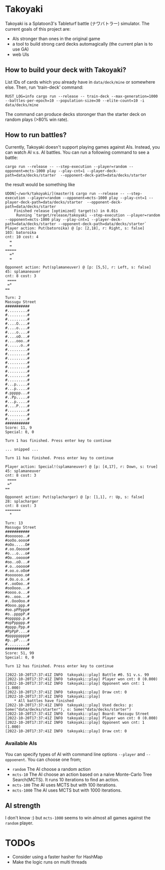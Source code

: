 # Takoyaki
Takoyaki is a Splatoon3's Tableturf battle (ナワバトラー) simulator.
The current goals of this project are:
 - AIs stronger than ones in the original game
 - a tool to build strong card decks automagically (the current plan is to use GA)
 - web UIs

## How to build your deck with Takoyaki?
List IDs of cards which you already have in `data/deck/mine` or somewhere else.
Then, run 'train-deck' command:
```
RUST_LOG=info cargo run --release -- train-deck --max-generation=1000 --battles-per-epoch=10 --population-size=30 --elite-count=10 -i data/decks/mine
```
The command can produce decks storonger than the starter deck on random plays (>80% win rate).

## How to run battles?
Currently, Takoyaki doesn't support playing games against AIs. Instead, you can watch AI v.s. AI battles.
You can run a following command to see a battle:
```
cargo run --release -- --step-execution --player=random --opponent=mcts-1000 play --play-cnt=1 --player-deck-path=data/decks/starter  --opponent-deck-path=data/decks/starter
```
the result would be something like
```
UDON[~/work/takoyaki/](master)$ cargo run --release -- --step-execution --player=random --opponent=mcts-1000 play --play-cnt=1 --player-deck-path=data/decks/starter  --opponent-deck-path=data/decks/starter
    Finished release [optimized] target(s) in 0.01s
     Running `target/release/takoyaki --step-execution --player=random --opponent=mcts-1000 play --play-cnt=1 --player-deck-path=data/decks/starter --opponent-deck-path=data/decks/starter`
Player action: Put(batoroika) @ [p: [2,18], r: Right, s: false]
103: batoroika
cnt: 10 cost: 4
  =
  =
=====
  =*
  =

Opponent action: Put(splamaneuver) @ [p: [5,5], r: Left, s: false]
45: splamaneuver
cnt: 8 cost: 3
 ====
 =*
==

Turn: 2
Massugu Street
###########
#.........#
#.........#
#.........#
#....O....#
#....o....#
#....o....#
#....oO...#
#....ooo..#
#......o..#
#.........#
#.........#
#.........#
#.........#
#.........#
#.........#
#.........#
#.........#
#...p.....#
#...p.....#
#.ppppp...#
#..Pp.....#
#...p.....#
#....P....#
#.........#
#.........#
#.........#
###########
Score: 11, 9
Special: 0, 0

Turn 1 has finished. Press enter key to continue

... snipped ...

Turn 11 has finished. Press enter key to continue

Player action: Special!(splamaneuver) @ [p: [4,17], r: Down, s: true]
45: splamaneuver
cnt: 8 cost: 3
 ====
 =*
==

Opponent action: Put(splacharger) @ [p: [1,1], r: Up, s: false]
28: splacharger
cnt: 8 cost: 3
=======
  *

Turn: 13
Massugu Street
###########
#ooooooo..#
#ooOo.oooo#
#oOo.....O#
#.oo.Ooooo#
#o...o...o#
#Oo..ooooo#
#oo..oO...#
#.o..ooooo#
#.oo.o.oOo#
#ooooooo.o#
#.Oo.o.o..#
#..ooOoo..#
#ooOooo...#
#oooo.o...#
#o..ooo...#
#..OooOoo.#
#Oooo.ppp.#
#oo.pPPppp#
#o..ppppP.#
#oppppp.p.#
#opPppppp.#
#pppp.Ppp.#
#PpPpP....#
#ppppppppp#
#p..pP....#
#.........#
###########
Score: 51, 99
Special: 0, 0

Turn 12 has finished. Press enter key to continue

[2022-10-20T17:37:41Z INFO  takoyaki::play] Battle #0. 51 v.s. 99
[2022-10-20T17:37:41Z INFO  takoyaki::play] Player won cnt: 0 (0.000)
[2022-10-20T17:37:41Z INFO  takoyaki::play] Opponent won cnt: 1 (1.000)
[2022-10-20T17:37:41Z INFO  takoyaki::play] Draw cnt: 0
[2022-10-20T17:37:41Z INFO  takoyaki::play]
    * All battles have finished
[2022-10-20T17:37:41Z INFO  takoyaki::play] Used decks: p: Some("data/decks/starter"), o: Some("data/decks/starter")
[2022-10-20T17:37:41Z INFO  takoyaki::play] Board: Massugu Street
[2022-10-20T17:37:41Z INFO  takoyaki::play] Player won cnt: 0 (0.000)
[2022-10-20T17:37:41Z INFO  takoyaki::play] Opponent won cnt: 1 (1.000)
[2022-10-20T17:37:41Z INFO  takoyaki::play] Draw cnt: 0
```

### Available AIs
You can specify types of AI with command line options `--player` and `--oppoenent`.
You can choose one from;
 - `random`
    The AI choose a random action
 - `mcts-10`
   The AI choose an action based on a naive Monte-Carlo Tree Search(MCTS). It runs 10 iterations to find an action.
 - `mcts-100`
   The AI uses MCTS but with 100 iterations.
 - `mcts-1000`
   The AI uses MCTS but with 1000 iterations.

## AI strength
I don't know :) but `mcts-1000` seems to win almost all games against the `random` player.

# TODOs
- Consider using a faster hasher for HashMap
- Make the logic runs on multi threads
